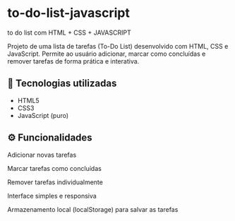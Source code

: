 # to-do-list-javascript
to do list com HTML + CSS + JAVASCRIPT

Projeto de uma lista de tarefas (To-Do List) desenvolvido com HTML, CSS e JavaScript. Permite ao usuário adicionar, marcar como concluídas e remover tarefas de forma prática e interativa.

## 🚀 Tecnologias utilizadas

- HTML5
- CSS3
- JavaScript (puro)

## ⚙️ Funcionalidades
Adicionar novas tarefas

Marcar tarefas como concluídas

Remover tarefas individualmente

Interface simples e responsiva

Armazenamento local (localStorage) para salvar as tarefas

